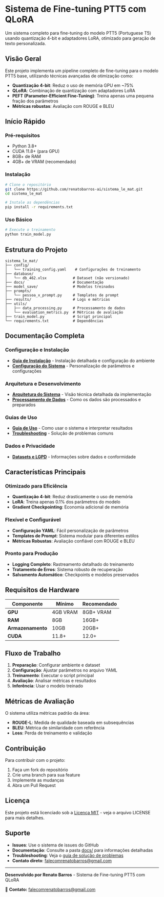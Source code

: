 # Sistema de Fine-tuning PTT5 com QLoRA

Um sistema completo para fine-tuning do modelo PTT5 (Portuguese T5) usando quantização 4-bit e adaptadores LoRA, otimizado para geração de texto personalizada.

## Visão Geral

Este projeto implementa um pipeline completo de fine-tuning para o modelo PTT5 base, utilizando técnicas avançadas de otimização como:

- **Quantização 4-bit**: Reduz o uso de memória GPU em ~75%
- **QLoRA**: Combinação de quantização com adaptadores LoRA
- **PEFT (Parameter-Efficient Fine-Tuning)**: Treina apenas uma pequena fração dos parâmetros
- **Métricas robustas**: Avaliação com ROUGE e BLEU

## Início Rápido

### Pré-requisitos
- Python 3.8+
- CUDA 11.8+ (para GPU)
- 8GB+ de RAM
- 4GB+ de VRAM (recomendado)

### Instalação
```bash
# Clone o repositório
git clone https://github.com/renatobarros-ai/sistema_le_mat.git
cd sistema_le_mat

# Instale as dependências
pip install -r requirements.txt
```

### Uso Básico
```bash
# Execute o treinamento
python train_model.py
```

## Estrutura do Projeto

```
sistema_le_mat/
├── config/
│   └── training_config.yaml    # Configurações de treinamento
├── database/
│   └── db_462.xlsx            # Dataset (não versionado)
├── docs/                      # Documentação
├── model_save/                # Modelos treinados
├── prompts/
│   └── pessoa_x_prompt.py     # Templates de prompt
├── results/                   # Logs e métricas
├── utils/
│   ├── data_processing.py     # Processamento de dados
│   └── evaluation_metrics.py  # Métricas de avaliação
├── train_model.py             # Script principal
└── requirements.txt           # Dependências
```

## Documentação Completa

### Configuração e Instalação
- **[Guia de Instalação](docs/installation.md)** - Instalação detalhada e configuração do ambiente
- **[Configuração do Sistema](docs/configuration.md)** - Personalização de parâmetros e configurações

### Arquitetura e Desenvolvimento
- **[Arquitetura do Sistema](docs/architecture.md)** - Visão técnica detalhada da implementação
- **[Processamento de Dados](docs/data-processing.md)** - Como os dados são processados e preparados

### Guias de Uso
- **[Guia de Uso](docs/usage.md)** - Como usar o sistema e interpretar resultados
- **[Troubleshooting](docs/troubleshooting.md)** - Solução de problemas comuns

### Dados e Privacidade
- **[Datasets e LGPD](docs/datasets.md)** - Informações sobre dados e conformidade

## Características Principais

### Otimizado para Eficiência
- **Quantização 4-bit**: Reduz drasticamente o uso de memória
- **LoRA**: Treina apenas 0.1% dos parâmetros do modelo
- **Gradient Checkpointing**: Economia adicional de memória

### Flexível e Configurável
- **Configuração YAML**: Fácil personalização de parâmetros
- **Templates de Prompt**: Sistema modular para diferentes estilos
- **Métricas Robustas**: Avaliação confiável com ROUGE e BLEU

### Pronto para Produção
- **Logging Completo**: Rastreamento detalhado do treinamento
- **Tratamento de Erros**: Sistema robusto de recuperação
- **Salvamento Automático**: Checkpoints e modelos preservados

## Requisitos de Hardware

| Componente | Mínimo | Recomendado |
|------------|---------|-------------|
| **GPU** | 4GB VRAM | 8GB+ VRAM |
| **RAM** | 8GB | 16GB+ |
| **Armazenamento** | 10GB | 20GB+ |
| **CUDA** | 11.8+ | 12.0+ |

## Fluxo de Trabalho

1. **Preparação**: Configurar ambiente e dataset
2. **Configuração**: Ajustar parâmetros no arquivo YAML
3. **Treinamento**: Executar o script principal
4. **Avaliação**: Analisar métricas e resultados
5. **Inferência**: Usar o modelo treinado

## Métricas de Avaliação

O sistema utiliza métricas padrão da área:
- **ROUGE-L**: Medida de qualidade baseada em subsequências
- **BLEU**: Métrica de similaridade com referência
- **Loss**: Perda de treinamento e validação

## Contribuição

Para contribuir com o projeto:
1. Faça um fork do repositório
2. Crie uma branch para sua feature
3. Implemente as mudanças
4. Abra um Pull Request

## Licença

Este projeto está licenciado sob a [Licença MIT](LICENSE) - veja o arquivo LICENSE para mais detalhes.

## Suporte

- **Issues**: Use o sistema de issues do GitHub
- **Documentação**: Consulte a pasta [docs/](docs/) para informações detalhadas
- **Troubleshooting**: Veja o [guia de solução de problemas](docs/troubleshooting.md)
- **Contato direto**: falecomrenatobarros@gmail.com

---

**Desenvolvido por Renato Barros** - Sistema de Fine-tuning PTT5 com QLoRA

📧 **Contato:** falecomrenatobarros@gmail.com
